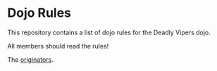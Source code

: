 Dojo Rules
==========

This repository contains a list of dojo rules for the Deadly Vipers dojo.

All members should read the rules!

The [originators](https://github.com/deadlyvipers).
